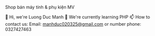 Shop bán máy tính & phụ kiện MV

👋 Hi, we're Luong Duc Manh
🌱 We're currently learning PHP
📫 How to contact us:
Email: manhduc020325@gmail.com
or number phone: 0327427463
